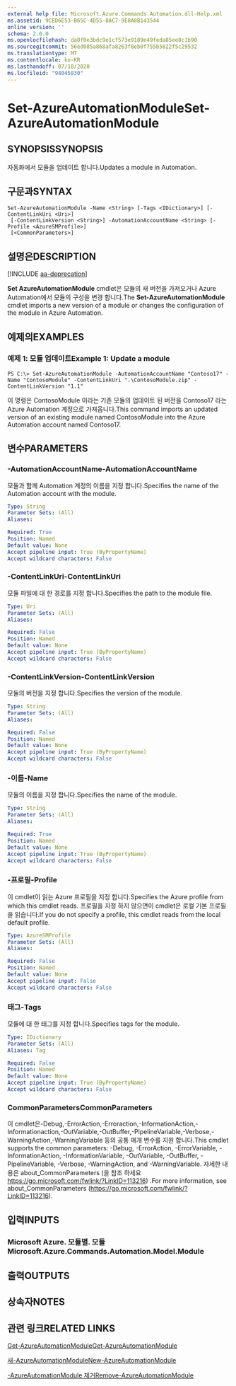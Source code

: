 ```yaml
---
external help file: Microsoft.Azure.Commands.Automation.dll-Help.xml
ms.assetid: 9CED6E53-B65C-4D55-8AC7-9E8A8B143544
online version: ''
schema: 2.0.0
ms.openlocfilehash: da8f0e3bdc9e1cf573e9189e49feda85ee8c1b90
ms.sourcegitcommit: 56ed085a868afa8263f8eb0f755b5822f5c29532
ms.translationtype: MT
ms.contentlocale: ko-KR
ms.lasthandoff: 07/18/2020
ms.locfileid: "94045830"
---
```

# <span data-ttu-id="fa9f7-101">Set-AzureAutomationModule</span><span class="sxs-lookup"><span data-stu-id="fa9f7-101">Set-AzureAutomationModule</span></span>

## <span data-ttu-id="fa9f7-102">SYNOPSIS</span><span class="sxs-lookup"><span data-stu-id="fa9f7-102">SYNOPSIS</span></span>

<span data-ttu-id="fa9f7-103">자동화에서 모듈을 업데이트 합니다.</span><span class="sxs-lookup"><span data-stu-id="fa9f7-103">Updates a module in Automation.</span></span>

## <span data-ttu-id="fa9f7-104">구문과</span><span class="sxs-lookup"><span data-stu-id="fa9f7-104">SYNTAX</span></span>

```
Set-AzureAutomationModule -Name <String> [-Tags <IDictionary>] [-ContentLinkUri <Uri>]
 [-ContentLinkVersion <String>] -AutomationAccountName <String> [-Profile <AzureSMProfile>]
 [<CommonParameters>]
```

## <span data-ttu-id="fa9f7-105">설명은</span><span class="sxs-lookup"><span data-stu-id="fa9f7-105">DESCRIPTION</span></span>

[!INCLUDE [aa-deprecation](../include/aa-deprecation.md)]

<span data-ttu-id="fa9f7-106">**Set AzureAutomationModule** cmdlet은 모듈의 새 버전을 가져오거나 Azure Automation에서 모듈의 구성을 변경 합니다.</span><span class="sxs-lookup"><span data-stu-id="fa9f7-106">The **Set-AzureAutomationModule** cmdlet imports a new version of a module or changes the configuration of the module in Azure Automation.</span></span>

## <span data-ttu-id="fa9f7-107">예제의</span><span class="sxs-lookup"><span data-stu-id="fa9f7-107">EXAMPLES</span></span>

### <span data-ttu-id="fa9f7-108">예제 1: 모듈 업데이트</span><span class="sxs-lookup"><span data-stu-id="fa9f7-108">Example 1: Update a module</span></span>
```
PS C:\> Set-AzureAutomationModule -AutomationAccountName "Contoso17" -Name "ContosoModule" -ContentLinkUri ".\ContosoModule.zip" -ContentLinkVersion "1.1"
```

<span data-ttu-id="fa9f7-109">이 명령은 ContosoModule 이라는 기존 모듈의 업데이트 된 버전을 Contoso17 라는 Azure Automation 계정으로 가져옵니다.</span><span class="sxs-lookup"><span data-stu-id="fa9f7-109">This command imports an updated version of an existing module named ContosoModule into the Azure Automation account named Contoso17.</span></span>

## <span data-ttu-id="fa9f7-110">변수</span><span class="sxs-lookup"><span data-stu-id="fa9f7-110">PARAMETERS</span></span>

### <span data-ttu-id="fa9f7-111">-AutomationAccountName</span><span class="sxs-lookup"><span data-stu-id="fa9f7-111">-AutomationAccountName</span></span>
<span data-ttu-id="fa9f7-112">모듈과 함께 Automation 계정의 이름을 지정 합니다.</span><span class="sxs-lookup"><span data-stu-id="fa9f7-112">Specifies the name of the Automation account with the module.</span></span>

```yaml
Type: String
Parameter Sets: (All)
Aliases: 

Required: True
Position: Named
Default value: None
Accept pipeline input: True (ByPropertyName)
Accept wildcard characters: False
```

### <span data-ttu-id="fa9f7-113">-ContentLinkUri</span><span class="sxs-lookup"><span data-stu-id="fa9f7-113">-ContentLinkUri</span></span>
<span data-ttu-id="fa9f7-114">모듈 파일에 대 한 경로를 지정 합니다.</span><span class="sxs-lookup"><span data-stu-id="fa9f7-114">Specifies the path to the module file.</span></span>

```yaml
Type: Uri
Parameter Sets: (All)
Aliases: 

Required: False
Position: Named
Default value: None
Accept pipeline input: True (ByPropertyName)
Accept wildcard characters: False
```

### <span data-ttu-id="fa9f7-115">-ContentLinkVersion</span><span class="sxs-lookup"><span data-stu-id="fa9f7-115">-ContentLinkVersion</span></span>
<span data-ttu-id="fa9f7-116">모듈의 버전을 지정 합니다.</span><span class="sxs-lookup"><span data-stu-id="fa9f7-116">Specifies the version of the module.</span></span>

```yaml
Type: String
Parameter Sets: (All)
Aliases: 

Required: False
Position: Named
Default value: None
Accept pipeline input: True (ByPropertyName)
Accept wildcard characters: False
```

### <span data-ttu-id="fa9f7-117">-이름</span><span class="sxs-lookup"><span data-stu-id="fa9f7-117">-Name</span></span>
<span data-ttu-id="fa9f7-118">모듈의 이름을 지정 합니다.</span><span class="sxs-lookup"><span data-stu-id="fa9f7-118">Specifies the name of the module.</span></span>

```yaml
Type: String
Parameter Sets: (All)
Aliases: 

Required: True
Position: Named
Default value: None
Accept pipeline input: True (ByPropertyName)
Accept wildcard characters: False
```

### <span data-ttu-id="fa9f7-119">-프로필</span><span class="sxs-lookup"><span data-stu-id="fa9f7-119">-Profile</span></span>
<span data-ttu-id="fa9f7-120">이 cmdlet이 읽는 Azure 프로필을 지정 합니다.</span><span class="sxs-lookup"><span data-stu-id="fa9f7-120">Specifies the Azure profile from which this cmdlet reads.</span></span>
<span data-ttu-id="fa9f7-121">프로필을 지정 하지 않으면이 cmdlet은 로컬 기본 프로필을 읽습니다.</span><span class="sxs-lookup"><span data-stu-id="fa9f7-121">If you do not specify a profile, this cmdlet reads from the local default profile.</span></span>

```yaml
Type: AzureSMProfile
Parameter Sets: (All)
Aliases: 

Required: False
Position: Named
Default value: None
Accept pipeline input: False
Accept wildcard characters: False
```

### <span data-ttu-id="fa9f7-122">태그</span><span class="sxs-lookup"><span data-stu-id="fa9f7-122">-Tags</span></span>
<span data-ttu-id="fa9f7-123">모듈에 대 한 태그를 지정 합니다.</span><span class="sxs-lookup"><span data-stu-id="fa9f7-123">Specifies tags for the module.</span></span>

```yaml
Type: IDictionary
Parameter Sets: (All)
Aliases: Tag

Required: False
Position: Named
Default value: None
Accept pipeline input: True (ByPropertyName)
Accept wildcard characters: False
```

### <span data-ttu-id="fa9f7-124">CommonParameters</span><span class="sxs-lookup"><span data-stu-id="fa9f7-124">CommonParameters</span></span>
<span data-ttu-id="fa9f7-125">이 cmdlet은-Debug,-ErrorAction,-Erroraction,-InformationAction,-Informationaction,-OutVariable,-OutBuffer,-PipelineVariable,-Verbose,-WarningAction,-WarningVariable 등의 공통 매개 변수를 지원 합니다.</span><span class="sxs-lookup"><span data-stu-id="fa9f7-125">This cmdlet supports the common parameters: -Debug, -ErrorAction, -ErrorVariable, -InformationAction, -InformationVariable, -OutVariable, -OutBuffer, -PipelineVariable, -Verbose, -WarningAction, and -WarningVariable.</span></span> <span data-ttu-id="fa9f7-126">자세한 내용은 about_CommonParameters (을 참조 하세요 https://go.microsoft.com/fwlink/?LinkID=113216) .</span><span class="sxs-lookup"><span data-stu-id="fa9f7-126">For more information, see about_CommonParameters (https://go.microsoft.com/fwlink/?LinkID=113216).</span></span>

## <span data-ttu-id="fa9f7-127">입력</span><span class="sxs-lookup"><span data-stu-id="fa9f7-127">INPUTS</span></span>

### <span data-ttu-id="fa9f7-128">Microsoft Azure. 모듈별. 모듈</span><span class="sxs-lookup"><span data-stu-id="fa9f7-128">Microsoft.Azure.Commands.Automation.Model.Module</span></span>

## <span data-ttu-id="fa9f7-129">출력</span><span class="sxs-lookup"><span data-stu-id="fa9f7-129">OUTPUTS</span></span>

## <span data-ttu-id="fa9f7-130">상속자</span><span class="sxs-lookup"><span data-stu-id="fa9f7-130">NOTES</span></span>

## <span data-ttu-id="fa9f7-131">관련 링크</span><span class="sxs-lookup"><span data-stu-id="fa9f7-131">RELATED LINKS</span></span>

[<span data-ttu-id="fa9f7-132">Get-AzureAutomationModule</span><span class="sxs-lookup"><span data-stu-id="fa9f7-132">Get-AzureAutomationModule</span></span>](./Get-AzureAutomationModule.md)

[<span data-ttu-id="fa9f7-133">새-AzureAutomationModule</span><span class="sxs-lookup"><span data-stu-id="fa9f7-133">New-AzureAutomationModule</span></span>](./New-AzureAutomationModule.md)

[<span data-ttu-id="fa9f7-134">-AzureAutomationModule 제거</span><span class="sxs-lookup"><span data-stu-id="fa9f7-134">Remove-AzureAutomationModule</span></span>](./Remove-AzureAutomationModule.md)


